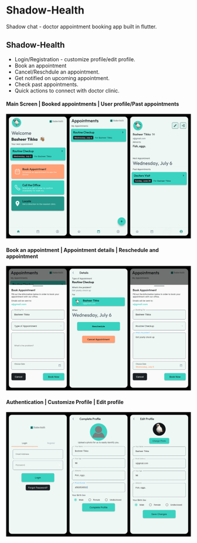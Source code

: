 # Shadow-Health
Shadow chat - doctor appointment booking app built in flutter.


## Shadow-Health
* Login/Registration - customize profile/edit profile.
* Book an appointment
* Cancel/Reschdule an appointment.
* Get notified on upcoming appointment.
* Check past appointments.
* Quick actions to connect with doctor clinic.

#### Main Screen | Booked appointments | User profile/Past appointments
![](Images/mainScreen.jpg)

#### Book an appointment | Appointment details | Reschedule and appointment
![](Images/appointmentSettings.jpg)

#### Authentication | Customize Profile | Edit profile
![](Images/authentication.jpg)

